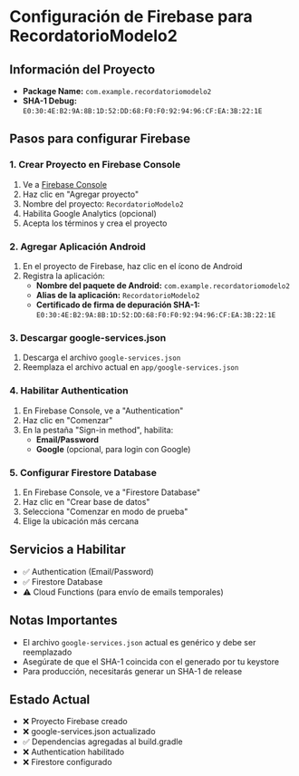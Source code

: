 # Configuración de Firebase para RecordatorioModelo2

## Información del Proyecto
- **Package Name:** `com.example.recordatoriomodelo2`
- **SHA-1 Debug:** `E0:30:4E:B2:9A:8B:1D:52:DD:68:F0:F0:92:94:96:CF:EA:3B:22:1E`

## Pasos para configurar Firebase

### 1. Crear Proyecto en Firebase Console
1. Ve a [Firebase Console](https://console.firebase.google.com/)
2. Haz clic en "Agregar proyecto"
3. Nombre del proyecto: `RecordatorioModelo2`
4. Habilita Google Analytics (opcional)
5. Acepta los términos y crea el proyecto

### 2. Agregar Aplicación Android
1. En el proyecto de Firebase, haz clic en el ícono de Android
2. Registra la aplicación:
   - **Nombre del paquete de Android:** `com.example.recordatoriomodelo2`
   - **Alias de la aplicación:** `RecordatorioModelo2`
   - **Certificado de firma de depuración SHA-1:** `E0:30:4E:B2:9A:8B:1D:52:DD:68:F0:F0:92:94:96:CF:EA:3B:22:1E`

### 3. Descargar google-services.json
1. Descarga el archivo `google-services.json`
2. Reemplaza el archivo actual en `app/google-services.json`

### 4. Habilitar Authentication
1. En Firebase Console, ve a "Authentication"
2. Haz clic en "Comenzar"
3. En la pestaña "Sign-in method", habilita:
   - **Email/Password**
   - **Google** (opcional, para login con Google)

### 5. Configurar Firestore Database
1. En Firebase Console, ve a "Firestore Database"
2. Haz clic en "Crear base de datos"
3. Selecciona "Comenzar en modo de prueba"
4. Elige la ubicación más cercana

## Servicios a Habilitar
- ✅ Authentication (Email/Password)
- ✅ Firestore Database
- ⚠️ Cloud Functions (para envío de emails temporales)

## Notas Importantes
- El archivo `google-services.json` actual es genérico y debe ser reemplazado
- Asegúrate de que el SHA-1 coincida con el generado por tu keystore
- Para producción, necesitarás generar un SHA-1 de release

## Estado Actual
- ❌ Proyecto Firebase creado
- ❌ google-services.json actualizado
- ✅ Dependencias agregadas al build.gradle
- ❌ Authentication habilitado
- ❌ Firestore configurado